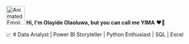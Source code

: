 <img src="https://iam-weijie.github.io/wave/hand-emoji.svg" alt="Animated Emoji" width="50" height="50"> **Hi, I'm Olayide Olaoluwa, but you can call me YIMA** ❤️🫡

:chart_with_upwards_trend: # Data Analyst | Power BI Storyteller | Python Enthusiast | SQL | Excel
